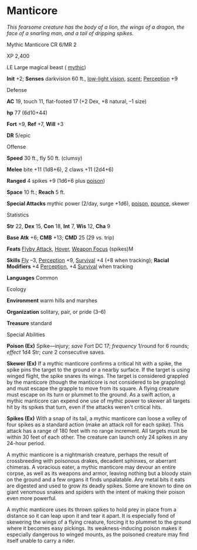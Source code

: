 # Manticore

_This fearsome creature has the body of a lion, the wings of a dragon, the face of a snarling man, and a tail of dripping spikes._

Mythic Manticore CR 6/MR 2

XP 2,400

LE Large magical beast ( [mythic](mythicAdventures/mythicMonsters#_mythic-subtype))

**Init** +2; **Senses** darkvision 60 ft., [low-light vision](monsters/universalMonsterRules#_low-light-vision), [scent](monsters/universalMonsterRules#_scent); [Perception](skills/perception#_perception) +9

Defense

**AC** 19, touch 11, flat-footed 17 (+2 Dex, +8 natural, –1 size)

**hp** 77 (6d10+44)

**Fort** +9, **Ref** +7, **Will** +3

**DR** 5/epic

Offense

**Speed** 30 ft., fly 50 ft. (clumsy)

**Melee** bite +11 (1d8+6), 2 claws +11 (2d4+6)

**Ranged** 4 spikes +9 (1d6+6 plus [poison](monsters/universalMonsterRules#_poison))

**Space** 10 ft.; **Reach** 5 ft.

**Special Attacks** mythic power (2/day, surge +1d6), [poison](monsters/universalMonsterRules#_poison), [pounce](monsters/universalMonsterRules#_pounce), skewer

Statistics

**Str** 22, **Dex** 15, **Con** 18, **Int** 7, **Wis** 12, **Cha** 9

**Base Atk** +6; **CMB** +13; **CMD** 25 (29 vs. trip)

**Feats** [Flyby Attack](monsters/monsterFeats#_flyby-attack), [Hover](monsters/monsterFeats#_hover), [Weapon Focus](feats#_weapon-focus) (spikes)M

**Skills** [Fly](skills/fly#_fly) –3, [Perception](skills/perception#_perception) +9, [Survival](skills/survival#_survival) +4 (+8 when tracking); **Racial Modifiers** +4 [Perception](skills/perception#_perception), +4 [Survival](skills/survival#_survival) when tracking

**Languages** Common

Ecology

**Environment** warm hills and marshes

**Organization** solitary, pair, or pride (3–6)

**Treasure** standard

Special Abilities

**Poison (Ex)** Spike—injury; _save_ Fort DC 17; _frequency_ 1/round for 6 rounds; _effect_ 1d4 Str; _cure_ 2 consecutive saves.

**Skewer (Ex)** If a mythic manticore confirms a critical hit with a spike, the spike pins the target to the ground or a nearby surface. If the target is using winged flight, the spike snares its wings. The target is considered grappled by the manticore (though the manticore is not considered to be grappling) and must escape the grapple to move from its square. A flying creature must escape on its turn or plummet to the ground. As a swift action, a mythic manticore can expend one use of mythic power to skewer all targets hit by its spikes that turn, even if the attacks weren't critical hits.

**Spikes (Ex)** With a snap of its tail, a mythic manticore can loose a volley of four spikes as a standard action (make an attack roll for each spike). This attack has a range of 180 feet with no range increment. All targets must be within 30 feet of each other. The creature can launch only 24 spikes in any 24-hour period.

A mythic manticore is a nightmarish creature, perhaps the result of crossbreeding with poisonous drakes, decadent sphinxes, or aberrant chimeras. A voracious eater, a mythic manticore may devour an entire corpse, as well as its weapons and armor, leaving nothing but a bloody stain on the ground and a few organs it finds unpalatable. Any metal bits it eats are digested and used to grow its deadly spikes. Some are known to dine on giant venomous snakes and spiders with the intent of making their poison even more powerful.

A mythic manticore uses its thrown spikes to hold prey in place from a distance so it can leap upon it and tear it apart. It is especially fond of skewering the wings of a flying creature, forcing it to plummet to the ground where it becomes easy pickings. Its weakness-inducing poison makes it especially dangerous to winged mounts, as the poisoned creature may find itself unable to carry a rider.

